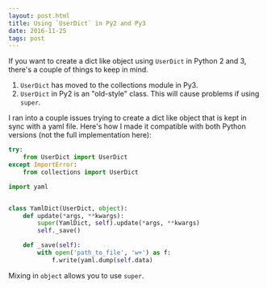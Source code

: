 ```yaml
---
layout: post.html
title: Using `UserDict` in Py2 and Py3
date: 2016-11-25
tags: post
---
```


If you want to create a dict like object using `UserDict` in Python 2 and 3, there's
a couple of things to keep in mind.

1. `UserDict` has moved to the collections module in Py3.
2. `UserDict` in Py2 is an "old-style" class. This will cause problems if using `super`.

I ran into a couple issues trying to create a dict like object that is kept in sync
with a yaml file. Here's how I made it compatible with both Python versions
(not the full implementation here):

```python
try:
    from UserDict import UserDict
except ImportError:
    from collections import UserDict

import yaml


class YamlDict(UserDict, object):
    def update(*args, **kwargs):
        super(YamlDict, self).update(*args, **kwargs)
        self._save()

    def _save(self):
        with open('path_to_file', 'w+') as f:
            f.write(yaml.dump(self.data)
```

Mixing in `object` allows you to use `super`.
